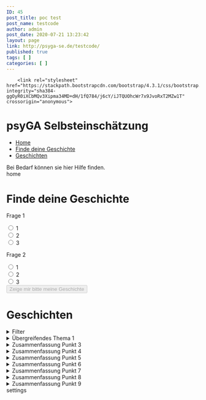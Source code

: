 ```yaml
---
ID: 45
post_title: poc test
post_name: testcode
author: admin
post_date: 2020-07-21 13:23:42
layout: page
link: http://psyga-se.de/testcode/
published: true
tags: [ ]
categories: [ ]
---
```

<title>psyGA Selbsteinschätzung</title>
<!-- Required meta tags -->
<meta charset="utf-8">
<meta name="viewport" content="width=device-width, initial-scale=1, shrink-to-fit=no">

<!-- Bootstrap CSS -->
 	 	<link rel="stylesheet" href="https://stackpath.bootstrapcdn.com/bootstrap/4.3.1/css/bootstrap.min.css" integrity="sha384-ggOyR0iXCbMQv3Xipma34MD+dH/1fQ784/j6cY/iJTQUOhcWr7x9JvoRxT2MZw1T" crossorigin="anonymous">
<!-- PSYGA CSS 
 	 	<link rel="stylesheet" href="psyga1.css">
 	 	<link rel="stylesheet" href="psyga2.css">
-->

<style>
        #messages > details {<br />
    background-color: #587991 !important;<br />
    color: #DDDDDD !important;<br />
}</p>
<p>details > details {<br />
    margin-left: 1em;<br />
    background-color: #FFF2 !important;<br />
}<br />
summary {<br />
    display: list-item;<br />
    cursor: pointer;<br />
    color: #DDD !important;<br />
}<br />
details > p, details > p:first-line, details > p:first-letter, details > button.active, details > button.active.focus, details > button.active:first-letter {<br />
    color: #DDD !important;<br />
}<br />
details > button, details > button:first-letter, details > button.focus, details > button.focus:first-letter :hover{<br />
    color: #DDD5 !important;<br />
}<br />
button.filter {<br />
    background-color: rgba(64, 88, 64, 80) !important;<br />
}<br />
h1 {<br />
    text-align: center;<br />
}<br />
.warning {<br />
    background-color: red;<br />
    margin: 60px;<br />
    height: 200px;<br />
    text-align: center;<br />
    padding: 70px;<br />
}</p>
</style>
<div class="container-fluid">
<div class="container" id="banner">
<h1>psyGA Selbsteinschätzung</h1>
</div>
<div class="row">
<div class="col-sm-3">
                  <!-- Nav tabs -->
<ul class="nav nav-tabs" role="tablist">
 	<li class="nav-item">
                      <a class="nav-link active" data-toggle="tab" href="#home" role="tab">Home</a></li>
 	<li class="nav-item">
                      <a class="nav-link" data-toggle="tab" href="#profile" role="tab">Finde deine Geschichte</a></li>
 	<li class="nav-item">
                      <a class="nav-link" data-toggle="tab" href="#messages" role="tab">Geschichten</a></li>
</ul>
<div class="warning">
                    Bei Bedarf können sie hier Hilfe finden.

</div>
</div>
<div class="col-sm-6">
                 <!-- Tab panes -->
<div class="tab-content">
<div class="tab-pane active" id="home" role="tabpanel">home</div>
<div class="tab-pane" id="profile" role="tabpanel">
<h1>
                                Finde deine Geschichte</h1>
<div class="question-wrapper">
<div class="item">
<div class="question">

 Frage 1

</div>
<div class="answers">
<div class="custom-control custom-radio ">
                                            <input type="radio" class="custom-control-input" id="defaultInline1" name="inlineDefaultRadiosExample">
<label class="custom-control-label" for="defaultInline1">1</label></div>
<!-- Default 2-->
<div class="custom-control custom-radio ">
                                            <input type="radio" class="custom-control-input" id="defaultInline2" name="inlineDefaultRadiosExample">
<label class="custom-control-label" for="defaultInline2">2</label></div>
<!-- Default 3-->
<div class="custom-control custom-radio">
                                            <input type="radio" class="custom-control-input" id="defaultInline3" name="inlineDefaultRadiosExample">
<label class="custom-control-label" for="defaultInline3">3</label></div>
</div>
</div>
<div class="item">
<div class="question">

 Frage 2

</div>
<div class="answers">
<div class="custom-control custom-radio ">
                                            <input type="radio" class="custom-control-input" id="defaultInline2_1" name="defaultRadiosExample2">
<label class="custom-control-label" for="defaultInline2_1">1</label></div>
<!-- Default 2-->
<div class="custom-control custom-radio ">
                                            <input type="radio" class="custom-control-input" id="defaultInline2_2" name="defaultRadiosExample2">
<label class="custom-control-label" for="defaultInline2_2">2</label></div>
<!-- Default 3-->
<div class="custom-control custom-radio">
                                            <input type="radio" class="custom-control-input" id="defaultInline2_3" name="defaultRadiosExample2">
<label class="custom-control-label" for="defaultInline2_3">3</label></div>
</div>
</div>
</div>
<div class="row">
                                <button id="getStory" type="button" class="btn btn-lg btn-primary" disabled="" onclick="
                                $('.nav-tabs li:eq(2) a').tab('show');
                                $('details').removeAttr('open');
                                var detail_id = getStory();
                                openStory(detail_id)
                                ">
Zeige mir bitte meine Geschichte
</button></div>
</div>
<div class="tab-pane" id="messages" role="tabpanel">
<h1>
                                Geschichten</h1>
<details id="Filter">
<summary>Filter</summary>
<div>
                                    <button id="filter1" type="button" class="btn btn-lg btn-primary filter" onclick="$(this).toggleClass('active');triggerFilter();">
Filter 1
</button>
<button id="filter2" type="button" class="btn btn-lg btn-primary filter" onclick="$(this).toggleClass('active');triggerFilter();">
Filter 2
</button>
<button id="filter3" type="button" class="btn btn-lg btn-primary filter" onclick="$(this).toggleClass('active');triggerFilter();">
Filter 3
</button></div>
</details>
<details>
<summary>Übergreifendes Thema 1</summary>
<details id="story1">
<summary>Zusammenfassung Punkt 1</summary>                                        Lorem ipsum dolor sit amet, consectetur adipiscing elit, sed do eiusmod tempor incididunt ut labore et dolore magna aliqua. Ut enim ad minim veniam, quis nostrud exercitation ullamco laboris nisi ut aliquip ex ea commodo consequat. Duis aute irure dolor in reprehenderit in voluptate velit esse cillum dolore eu fugiat nulla pariatur. Excepteur sint occaecat cupidatat non proident, sunt in culpa qui officia deserunt mollit anim id est laborum.

</details>
<details id="story2">
<summary>Zusammenfassung Punkt 2</summary>Sed ut perspiciatis unde omnis iste natus error sit voluptatem accusantium doloremque laudantium, totam rem aperiam, eaque ipsa quae ab illo inventore veritatis et quasi architecto beatae vitae dicta sunt explicabo. Nemo enim ipsam voluptatem quia voluptas sit aspernatur aut odit aut fugit, sed quia consequuntur magni dolores eos qui ratione voluptatem sequi nesciunt. Neque porro quisquam est, qui dolorem ipsum quia dolor sit amet, consectetur, adipisci velit, sed quia non numquam eius modi tempora incidunt ut labore et dolore magnam aliquam quaerat voluptatem. Ut enim ad minima veniam, quis nostrum exercitationem ullam corporis suscipit laboriosam, nisi ut aliquid ex ea commodi consequatur? Quis autem vel eum iure reprehenderit qui in ea voluptate velit esse quam nihil molestiae consequatur, vel illum qui dolorem eum fugiat quo voluptas nulla pariatur1

</details>
</details>
<details id="story3">
<summary>Zusammenfassung Punkt 3</summary>Lorem ipsum dolor sit amet, consectetur adipiscing elit, sed do eiusmod tempor incididunt ut labore et dolore magna aliqua. Ut enim ad minim veniam, quis nostrud exercitation ullamco laboris nisi ut aliquip ex ea commodo consequat. Duis aute irure dolor in reprehenderit in voluptate velit esse cillum dolore eu fugiat nulla pariatur. Excepteur sint occaecat cupidatat non proident, sunt in culpa qui officia deserunt mollit anim id est laborum.

</details>
<details id="story4">
<summary>Zusammenfassung Punkt 4</summary>Lorem ipsum dolor sit amet, consectetur adipiscing elit, sed do eiusmod tempor incididunt ut labore et dolore magna aliqua. Ut enim ad minim veniam, quis nostrud exercitation ullamco laboris nisi ut aliquip ex ea commodo consequat. Duis aute irure dolor in reprehenderit in voluptate velit esse cillum dolore eu fugiat nulla pariatur. Excepteur sint occaecat cupidatat non proident, sunt in culpa qui officia deserunt mollit anim id est laborum.

</details>
<details id="story5">
<summary>Zusammenfassung Punkt 5</summary>Lorem ipsum dolor sit amet, consectetur adipiscing elit, sed do eiusmod tempor incididunt ut labore et dolore magna aliqua. Ut enim ad minim veniam, quis nostrud exercitation ullamco laboris nisi ut aliquip ex ea commodo consequat. Duis aute irure dolor in reprehenderit in voluptate velit esse cillum dolore eu fugiat nulla pariatur. Excepteur sint occaecat cupidatat non proident, sunt in culpa qui officia deserunt mollit anim id est laborum.

</details>
<details id="story6">
<summary>Zusammenfassung Punkt 6</summary>Lorem ipsum dolor sit amet, consectetur adipiscing elit, sed do eiusmod tempor incididunt ut labore et dolore magna aliqua. Ut enim ad minim veniam, quis nostrud exercitation ullamco laboris nisi ut aliquip ex ea commodo consequat. Duis aute irure dolor in reprehenderit in voluptate velit esse cillum dolore eu fugiat nulla pariatur. Excepteur sint occaecat cupidatat non proident, sunt in culpa qui officia deserunt mollit anim id est laborum.

</details>
<details id="story7">
<summary>Zusammenfassung Punkt 7</summary>Lorem ipsum dolor sit amet, consectetur adipiscing elit, sed do eiusmod tempor incididunt ut labore et dolore magna aliqua. Ut enim ad minim veniam, quis nostrud exercitation ullamco laboris nisi ut aliquip ex ea commodo consequat. Duis aute irure dolor in reprehenderit in voluptate velit esse cillum dolore eu fugiat nulla pariatur. Excepteur sint occaecat cupidatat non proident, sunt in culpa qui officia deserunt mollit anim id est laborum.

</details>
<details id="story8">
<summary>Zusammenfassung Punkt 8</summary>Lorem ipsum dolor sit amet, consectetur adipiscing elit, sed do eiusmod tempor incididunt ut labore et dolore magna aliqua. Ut enim ad minim veniam, quis nostrud exercitation ullamco laboris nisi ut aliquip ex ea commodo consequat. Duis aute irure dolor in reprehenderit in voluptate velit esse cillum dolore eu fugiat nulla pariatur. Excepteur sint occaecat cupidatat non proident, sunt in culpa qui officia deserunt mollit anim id est laborum.

</details>
<details id="story9">
<summary>Zusammenfassung Punkt 9</summary>Lorem ipsum dolor sit amet, consectetur adipiscing elit, sed do eiusmod tempor incididunt ut labore et dolore magna aliqua. Ut enim ad minim veniam, quis nostrud exercitation ullamco laboris nisi ut aliquip ex ea commodo consequat. Duis aute irure dolor in reprehenderit in voluptate velit esse cillum dolore eu fugiat nulla pariatur. Excepteur sint occaecat cupidatat non proident, sunt in culpa qui officia deserunt mollit anim id est laborum.

</details></div>
<div class="tab-pane" id="settings" role="tabpanel">settings</div>
</div>
</div>
<div class="col-sm-3"></div>
</div>
</div>
<!-- Optional JavaScript -->
<!-- jQuery first, then Popper.js, then Bootstrap JS -->
<script src="https://code.jquery.com/jquery-3.3.1.slim.min.js" integrity="sha384-q8i/X+965DzO0rT7abK41JStQIAqVgRVzpbzo5smXKp4YfRvH+8abtTE1Pi6jizo" crossorigin="anonymous"></script>
<script src="https://cdnjs.cloudflare.com/ajax/libs/popper.js/1.14.7/umd/popper.min.js" integrity="sha384-UO2eT0CpHqdSJQ6hJty5KVphtPhzWj9WO1clHTMGa3JDZwrnQq4sF86dIHNDz0W1" crossorigin="anonymous"></script>
<script src="https://stackpath.bootstrapcdn.com/bootstrap/4.3.1/js/bootstrap.min.js" integrity="sha384-JjSmVgyd0p3pXB1rRibZUAYoIIy6OrQ6VrjIEaFf/nJGzIxFDsf4x0xIM+B07jRM" crossorigin="anonymous"></script>
<script><br />
            $('input').change(function(){<br />
                if($('input:checked').length == 2){<br />
                    $('#getStory').prop('disabled', false);<br />
                }<br />
            });<br />
        </script>
<script><br />
            function getStory(){<br />
                var selected_answers = $('input:checked').map(function() {<br />
                    return this.id;<br />
                }).get();<br />
                function is_selected(item){<br />
                    return( selected_answers.includes(item) );<br />
                };<br />
                if(['defaultInline1'].every(is_selected)){<br />
                    return ('story1');<br />
                } else if (['defaultInline2'].every(is_selected)) {<br />
                    return ('story4');<br />
                } else if (['defaultInline3'].every(is_selected)) {<br />
                    return ('story7');<br />
                }<br />
            };<br />
        </script>
<script><br />
            function getFilterStories(filter){<br />
                var stories;<br />
                switch (filter) {<br />
                    case "filter1":<br />
                    stories = ["story1", "story4", "story7"];<br />
                    break;<br />
                    case "filter2":<br />
                    stories = ["story5", "story4", "story6"];<br />
                    break;<br />
                    case "filter3":<br />
                    stories = ["story1", "story2", "story5", "story4", "story7", "story8"];<br />
                    break;<br />
                }<br />
                return ( stories );</p>
<p>            };<br />
        </script>
<script><br />
            function openStory(detail_id){<br />
                $('details:has(details#' + detail_id + ')').attr('open', '');<br />
                $('details#' + detail_id).attr('open', '');<br />
            };<br />
        </script>
<script><br />
            function triggerFilter(){<br />
                var activeFilters = $('button.active').map(function() {<br />
                    return this.id;<br />
                }).get();<br />
                console.log(activeFilters);<br />
                $('details:not(#Filter)').removeAttr('open');<br />
                activeFilters<br />
                    .map(getFilterStories)<br />
                    .reduce((a, c) => a.filter(i => c.includes(i)))<br />
                    .map(openStory);<br />
            }<br />
        </script>